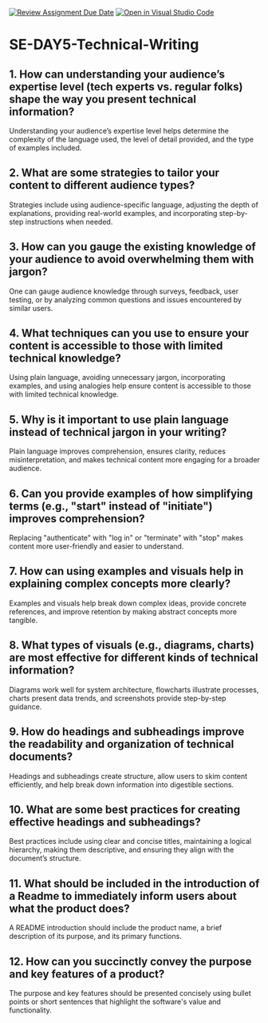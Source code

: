 [![Review Assignment Due Date](https://classroom.github.com/assets/deadline-readme-button-22041afd0340ce965d47ae6ef1cefeee28c7c493a6346c4f15d667ab976d596c.svg)](https://classroom.github.com/a/zsAR-pyY)
[![Open in Visual Studio Code](https://classroom.github.com/assets/open-in-vscode-2e0aaae1b6195c2367325f4f02e2d04e9abb55f0b24a779b69b11b9e10269abc.svg)](https://classroom.github.com/online_ide?assignment_repo_id=18474136&assignment_repo_type=AssignmentRepo)
# SE-DAY5-Technical-Writing
## 1. How can understanding your audience’s expertise level (tech experts vs. regular folks) shape the way you present technical information?
Understanding your audience’s expertise level helps determine the complexity of the language used, the level of detail provided, and the type of examples included.
## 2. What are some strategies to tailor your content to different audience types?
Strategies include using audience-specific language, adjusting the depth of explanations, providing real-world examples, and incorporating step-by-step instructions when needed.
## 3. How can you gauge the existing knowledge of your audience to avoid overwhelming them with jargon?
One can gauge audience knowledge through surveys, feedback, user testing, or by analyzing common questions and issues encountered by similar users.
## 4. What techniques can you use to ensure your content is accessible to those with limited technical knowledge?
Using plain language, avoiding unnecessary jargon, incorporating examples, and using analogies help ensure content is accessible to those with limited technical knowledge.
## 5. Why is it important to use plain language instead of technical jargon in your writing?
Plain language improves comprehension, ensures clarity, reduces misinterpretation, and makes technical content more engaging for a broader audience.
## 6. Can you provide examples of how simplifying terms (e.g., "start" instead of "initiate") improves comprehension?
Replacing "authenticate" with "log in" or "terminate" with "stop" makes content more user-friendly and easier to understand.
## 7. How can using examples and visuals help in explaining complex concepts more clearly?
Examples and visuals help break down complex ideas, provide concrete references, and improve retention by making abstract concepts more tangible.
## 8. What types of visuals (e.g., diagrams, charts) are most effective for different kinds of technical information?
Diagrams work well for system architecture, flowcharts illustrate processes, charts present data trends, and screenshots provide step-by-step guidance.
## 9. How do headings and subheadings improve the readability and organization of technical documents?
Headings and subheadings create structure, allow users to skim content efficiently, and help break down information into digestible sections.
## 10. What are some best practices for creating effective headings and subheadings?
Best practices include using clear and concise titles, maintaining a logical hierarchy, making them descriptive, and ensuring they align with the document’s structure.
## 11. What should be included in the introduction of a Readme to immediately inform users about what the product does?
A README introduction should include the product name, a brief description of its purpose, and its primary functions.
## 12. How can you succinctly convey the purpose and key features of a product?
The purpose and key features should be presented concisely using bullet points or short sentences that highlight the software's value and functionality.